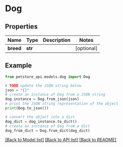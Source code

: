 # Dog


## Properties

Name | Type | Description | Notes
------------ | ------------- | ------------- | -------------
**breed** | **str** |  | [optional] 

## Example

```python
from petstore_api.models.dog import Dog

# TODO update the JSON string below
json = "{}"
# create an instance of Dog from a JSON string
dog_instance = Dog.from_json(json)
# print the JSON string representation of the object
print(Dog.to_json())

# convert the object into a dict
dog_dict = dog_instance.to_dict()
# create an instance of Dog from a dict
dog_from_dict = Dog.from_dict(dog_dict)
```
[[Back to Model list]](../README.md#documentation-for-models) [[Back to API list]](../README.md#documentation-for-api-endpoints) [[Back to README]](../README.md)


